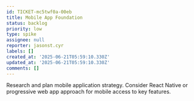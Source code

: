 ```yaml
---
id: TICKET-mc5twf0a-00eb
title: Mobile App Foundation
status: backlog
priority: low
type: spike
assignee: null
reporter: jasonst.cyr
labels: []
created_at: '2025-06-21T05:59:10.330Z'
updated_at: '2025-06-21T05:59:10.330Z'
comments: []
---
```


Research and plan mobile application strategy. Consider React Native or progressive web app approach for mobile access to key features.